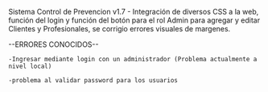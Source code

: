 Sistema Control de Prevencion v1.7 - Integración de diversos CSS a la web, función del login y función del botón para el rol Admin para agregar y editar Clientes y Profesionales, se corrigio errores visuales de margenes.

 --ERRORES CONOCIDOS--
    
    -Ingresar mediante login con un administrador (Problema actualmente a nivel local)
    
    -problema al validar password para los usuarios
